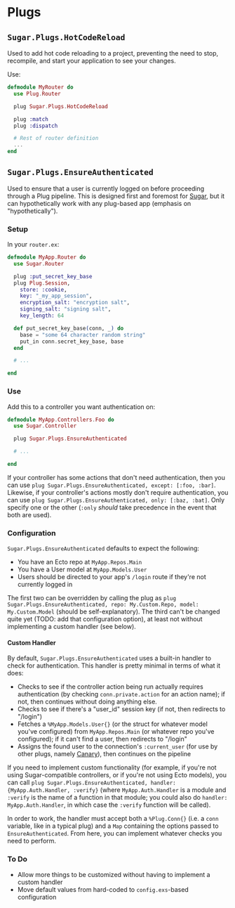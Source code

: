 # Plugs

## `Sugar.Plugs.HotCodeReload`

Used to add hot code reloading to a project, preventing the need to stop, recompile, and start your application to see your changes.

Use:

```elixir
defmodule MyRouter do
  use Plug.Router

  plug Sugar.Plugs.HotCodeReload

  plug :match
  plug :dispatch

  # Rest of router definition
  ...
end
```

## `Sugar.Plugs.EnsureAuthenticated`

Used to ensure that a user is currently logged on before proceeding through a Plug pipeline.  This is designed first and foremost for [Sugar](http://sugar-framework.github.io), but it can hypothetically work with any plug-based app (emphasis on "hypothetically").

### Setup

In your `router.ex`:

```elixir
defmodule MyApp.Router do
  use Sugar.Router

  plug :put_secret_key_base
  plug Plug.Session,
    store: :cookie,
    key: "_my_app_session",
    encryption_salt: "encryption salt",
    signing_salt: "signing salt",
    key_length: 64

  def put_secret_key_base(conn, _) do
    base = "some 64 character random string"
    put_in conn.secret_key_base, base
  end

  # ...

end
```

### Use

Add this to a controller you want authentication on:

```elixir
defmodule MyApp.Controllers.Foo do
  use Sugar.Controller

  plug Sugar.Plugs.EnsureAuthenticated

  # ...

end
```

If your controller has some actions that don't need authentication, then you can use `plug Sugar.Plugs.EnsureAuthenticated, except: [:foo, :bar]`.  Likewise, if your controller's actions mostly don't require authentication, you can use `plug Sugar.Plugs.EnsureAuthenticated, only: [:baz, :bat]`.  Only specify one or the other (`:only` *should* take precedence in the event that both are used).

### Configuration

`Sugar.Plugs.EnsureAuthenticated` defaults to expect the following:

* You have an Ecto repo at `MyApp.Repos.Main`
* You have a User model at `MyApp.Models.User`
* Users should be directed to your app's `/login` route if they're not currently logged in

The first two can be overridden by calling the plug as `plug Sugar.Plugs.EnsureAuthenticated, repo: My.Custom.Repo, model: My.Custom.Model` (should be self-explanatory).  The third can't be changed quite yet (TODO: add that configuration option), at least not without implementing a custom handler (see below).

#### Custom Handler

By default, `Sugar.Plugs.EnsureAuthenticated` uses a built-in handler to check for authentication.  This handler is pretty minimal in terms of what it does:

* Checks to see if the controller action being run actually requires authentication (by checking `conn.private.action` for an action name); if not, then continues without doing anything else.
* Checks to see if there's a "user_id" session key (if not, then redirects to "/login")
* Fetches a `%MyApp.Models.User{}` (or the struct for whatever model you've configured) from `MyApp.Repos.Main` (or whatever repo you've configured); if it can't find a user, then redirects to "/login"
* Assigns the found user to the connection's `:current_user` (for use by other plugs, namely [Canary](https://github.com/cpjk/canary)), then continues on the pipeline

If you need to implement custom functionality (for example, if you're not using Sugar-compatible controllers, or if you're not using Ecto models), you can call `plug Sugar.Plugs.EnsureAuthenticated, handler: {MyApp.Auth.Handler, :verify}` (where `MyApp.Auth.Handler` is a module and `:verify` is the name of a function in that module; you could also do `handler: MyApp.Auth.Handler`, in which case the `:verify` function will be called).

In order to work, the handler must accept both a `%Plug.Conn{}` (i.e. a `conn` variable, like in a typical plug) and a `Map` containing the options passed to `EnsureAuthenticated`.  From here, you can implement whatever checks you need to perform.

### To Do

* Allow more things to be customized without having to implement a custom handler
* Move default values from hard-coded to `config.exs`-based configuration
